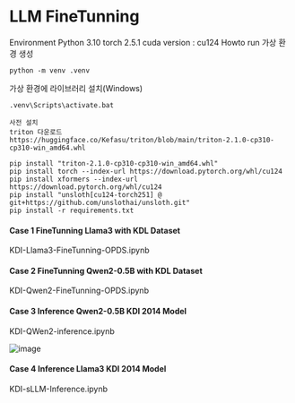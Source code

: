 # LLM FineTunning

Environment
Python 3.10
torch 2.5.1
cuda version : cu124
Howto run
가상 환경 생성
```commandline
python -m venv .venv 
```
가상 환경에 라이브러리 설치(Windows)
```commandline
.venv\Scripts\activate.bat
```
```commandline
사전 설치
triton 다운로드
https://huggingface.co/Kefasu/triton/blob/main/triton-2.1.0-cp310-cp310-win_amd64.whl

pip install "triton-2.1.0-cp310-cp310-win_amd64.whl"
pip install torch --index-url https://download.pytorch.org/whl/cu124
pip install xformers --index-url https://download.pytorch.org/whl/cu124
pip install "unsloth[cu124-torch251] @ git+https://github.com/unslothai/unsloth.git"
pip install -r requirements.txt
```

#### Case 1 FineTunning Llama3 with KDL Dataset
KDI-Llama3-FineTunning-OPDS.ipynb

#### Case 2 FineTunning Qwen2-0.5B with KDL Dataset
KDI-Qwen2-FineTunning-OPDS.ipynb

#### Case 3 Inference Qwen2-0.5B KDI 2014 Model
KDI-QWen2-inference.ipynb

![image](https://github.com/user-attachments/assets/665dc2cd-0468-4393-a225-30935d0ae3b6)

#### Case 4 Inference Llama3 KDI 2014 Model
KDI-sLLM-Inference.ipynb


